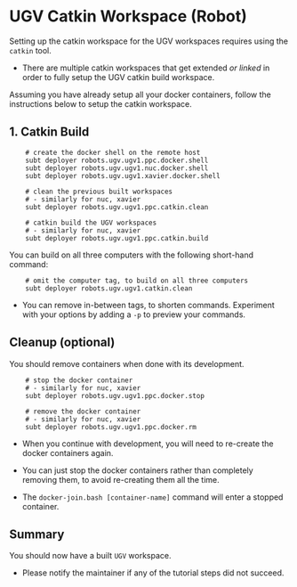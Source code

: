 # UGV Catkin Workspace (Robot)

Setting up the catkin workspace for the UGV workspaces requires using the `catkin` tool.

- There are multiple catkin workspaces that get extended *or linked* in order to fully setup the UGV catkin build workspace.

Assuming you have already setup all your docker containers, follow the instructions below to setup the catkin workspace.

## 1. Catkin Build

        # create the docker shell on the remote host
        subt deployer robots.ugv.ugv1.ppc.docker.shell
        subt deployer robots.ugv.ugv1.nuc.docker.shell
        subt deployer robots.ugv.ugv1.xavier.docker.shell

        # clean the previous built workspaces
        # - similarly for nuc, xavier
        subt deployer robots.ugv.ugv1.ppc.catkin.clean

        # catkin build the UGV workspaces
        # - similarly for nuc, xavier
        subt deployer robots.ugv.ugv1.ppc.catkin.build

You can build on all three computers with the following short-hand command:

        # omit the computer tag, to build on all three computers
        subt deployer robots.ugv.ugv1.catkin.clean

- You can remove in-between tags, to shorten commands. Experiment with your options by adding a `-p` to preview your commands.

## Cleanup (optional)

You should remove containers when done with its development.

        # stop the docker container
        # - similarly for nuc, xavier
        subt deployer robots.ugv.ugv1.ppc.docker.stop

        # remove the docker container
        # - similarly for nuc, xavier
        subt deployer robots.ugv.ugv1.ppc.docker.rm

- When you continue with development, you will need to re-create the docker containers again.

- You can just stop the docker containers rather than completely removing them, to avoid re-creating them all the time.

- The `docker-join.bash [container-name]` command will enter a stopped container.

## Summary

You should now have a built `UGV` workspace.

- Please notify the maintainer if any of the tutorial steps did not succeed.
